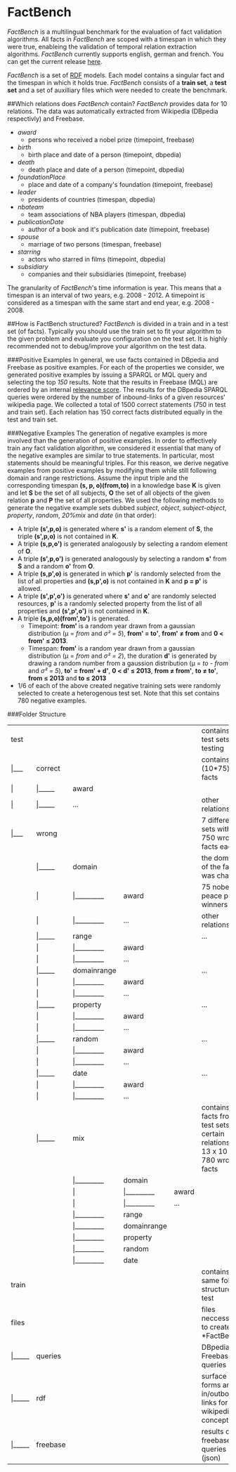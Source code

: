 FactBench
=====

*FactBench* is a multilingual benchmark for the evaluation of fact validation algorithms. All facts in *FactBench* are scoped with a timespan in which they were true, enableing the validation of temporal relation extraction algorithms. *FactBench* currently supports english, german and french.
You can get the current release [here](https://github.com/AKSW/FactBench/releases/tag/1.0).

*FactBench* is a set of [RDF](http://www.w3.org/TR/rdf-primer/) models. Each model contains a singular fact and the timespan in which it holds true. *FactBench* consists of a **train set**, a **test set** and a set of auxilliary files which were needed to create the benchmark.

##Which relations does *FactBench* contain?
*FactBench* provides data for 10 relations. The data was automatically extracted from Wikipedia (DBpedia respectivly) and Freebase. 

 * *award* 
   * persons who received a nobel prize (timepoint, freebase)
 * *birth*
   * birth place and date of a person (timepoint, dbpedia)
 * *death*
   * death place and date of a person (timepoint, dbpedia)
 * *foundationPlace*
   * place and date of a company's foundation (timepoint, freebase)
 * *leader*
 	* presidents of countries (timespan, dbpedia)
 * *nbateam*
 	* team associations of NBA players (timespan, dbpedia)
 * *publicationDate*
 	* author of a book and it's publication date (timepoint, freebase)
 * *spouse*
 	* marriage of two persons (timespan, freebase)
 * *starring*
 	* actors who starred in films (timepoint, dbpedia)
 * *subsidiary*
   * companies and their subsidiaries (timepoint, freebase)
   
The granularity of *FactBench*'s time information is year. This means that a timespan is an interval of two years, e.g. 2008 - 2012. A timepoint is considered as a timespan with the same start and end year, e.g. 2008 - 2008.

##How is FactBench structured?
*FactBench* is divided in a train and in a test set (of facts). Typically you should use the train set to fit your algorithm to the given problem and evaluate you configuration on the test set. It is highly recommended not to debug/improve your algorithm on the test data. 

###Positive Examples
In general, we use facts contained in DBpedia and Freebase as positive examples. For each of the properties we consider, we generated positive examples by issuing a SPARQL or MQL query and selecting the top *150* results. Note that the results in Freebase (MQL) are ordered by an internal [relevance score](http://wiki.freebase.com/wiki/Search_Cookbook). The results for the DBpedia SPARQL queries were ordered by the number of inbound-links of a given resources' wikipedia page. We collected a total of 1500 correct statements (750 in test and train set). 
Each relation has 150 correct facts distributed equally in the test and train set.

###Negative Examples
The generation of negative examples is more involved than the generation of positive examples. In order to effectively train any fact validation algorithm, we considered it essential that many of the negative examples are similar to true statements.
In particular, most statements should be meaningful triples.
For this reason, we derive negative examples from positive examples by modifying them while still following domain and range restrictions.
Assume the input triple and the corresponding timespan **(s, p, o)(from,to)** in a knowledge base **K** is given and let **S** be the set of all subjects, **O** the set of all objects of the given relation **p** and **P** the set of all properties.
We used the following methods to generate the negative example sets dubbed *subject*, *object*, *subject-object*, *property*, *random*, *20%mix* and *date* (in that order):

 * A triple **(s',p,o)** is generated where **s'** is a random element of **S**, the triple **(s',p,o)** is not contained in **K**.
 * A triple **(s,p,o')** is generated analogously by selecting a random element of **O**.
 * A triple **(s',p,o')** is generated analogously by selecting a random **s'** from **S** and a random **o'** from **O**. 
 * A triple **(s,p',o)** is generated in which **p'** is randomly selected from the list of all properties and **(s,p',o)** is not contained in **K** and **p = p'** is allowed. 
 * A triple **(s',p',o')** is generated where **s'** and **o'** are randomly selected resources, **p'** is a randomly selected property from the list of all properties and **(s',p',o')** is not contained in **K**.
 * A triple **(s,p,o)(from',to')** is generated. 
   * Timepoint: **from'** is a random year drawn from a gaussian distribution (µ = *from* and *σ² = 5*), **from' = to'**, **from' ≠ from** and **0 < from' ≤ 2013**.
   * Timespan: **from'** is a random year drawn from a gaussian distribution (µ = *from* and *σ² = 2*), the duration **d'** is generated by drawing a random number from a gaussion distribution (μ = *to - from* and *σ² = 5*), **to' = from' + d'**, **0 < d' ≤ 2013**, **from ≠ from'**, **to ≠ to'**, **from ≤ 2013** and **to ≤ 2013**
 * 1/6 of each of the above created negative training sets were randomly selected to create a heterogenous test set. Note that this set contains 780 negative examples.
 
###Folder Structure

<table>
    <tr><td>test</td><td></td><td></td><td></td><td></td><td>contains 7 test sets for testing</td></tr>
    <tr><td>|___</td><td>correct</td><td></td><td></td><td></td><td>contains 750 (10*75) true facts</td></tr>
    <tr><td>|</td><td>|_____</td><td>award</td><td></td><td></td><td></td></tr>
    <tr><td>|</td><td>|_____</td><td>...</td><td></td><td></td><td>other relations ...</td></tr>
    <tr><td>|___</td><td>wrong</td><td></td><td></td><td></td><td>7 different sets with 750 wrong facts each</td></tr>
    <tr><td></td><td>|_____</td><td>domain</td><td></td><td></td><td>the domain of the fact was changed</td></tr>
    <tr><td></td><td>|</td><td>|_________</td><td>award</td><td></td><td>75 nobel peace prize winners</td></tr>
    <tr><td></td><td>|</td><td>|_________</td><td>...</td><td></td><td>other relations</td></tr>
    <tr><td></td><td>|_____</td><td>range</td><td></td><td></td><td>...</td></tr>
    <tr><td></td><td>|</td><td>|_________</td><td>award</td><td></td><td></td></tr>
    <tr><td></td><td>|</td><td>|_________</td><td>...</td><td></td><td></td></tr>
    <tr><td></td><td>|_____</td><td>domainrange</td><td></td><td></td><td>...</td></tr>
    <tr><td></td><td>|</td><td>|_________</td><td>award</td><td></td><td></td></tr>
    <tr><td></td><td>|</td><td>|_________</td><td>...</td><td></td><td></td></tr>
    <tr><td></td><td>|_____</td><td>property</td><td></td><td></td><td>...</td></tr>
    <tr><td></td><td>|</td><td>|_________</td><td>award</td><td></td><td></td></tr>
    <tr><td></td><td>|</td><td>|_________</td><td>...</td><td></td><td></td></tr>
    <tr><td></td><td>|_____</td><td>random</td><td></td><td></td><td>...</td></tr>
    <tr><td></td><td>|</td><td>|_________</td><td>award</td><td></td><td></td></tr>
    <tr><td></td><td>|</td><td>|_________</td><td>...</td><td></td><td></td></tr>
    <tr><td></td><td>|_____</td><td>date</td><td></td><td></td><td>...</td></tr>
    <tr><td></td><td>|</td><td>|_________</td><td>award</td><td></td><td></td></tr>
    <tr><td></td><td>|</td><td>|_________</td><td>...</td><td></td><td></td></tr>
    <tr><td></td><td>|_____</td><td>mix</td><td></td><td></td><td>contains 13 facts from all test sets of a certain relations, 6 x 13 x 10 = 780 wrong facts</td></tr>
    <tr><td></td><td></td><td>|_________</td><td>domain</td><td></td><td></td></tr>
    <tr><td></td><td></td><td>|</td><td>|_________</td><td>award</td><td></td></tr>
    <tr><td></td><td></td><td>|</td><td>|_________</td><td>...</td><td></td></tr>
    <tr><td></td><td></td><td>|_________</td><td>range</td><td></td><td></td></tr>
    <tr><td></td><td></td><td>|_________</td><td>domainrange</td><td></td><td></td></tr>
    <tr><td></td><td></td><td>|_________</td><td>property</td><td></td><td></td></tr>
    <tr><td></td><td></td><td>|_________</td><td>random</td><td></td><td></td></tr>
    <tr><td></td><td></td><td>|_________</td><td>date</td><td></td><td></td></tr>
    <tr><td>train</td><td></td><td></td><td></td><td></td><td>contains the same folder structure as test</td></tr>
    <tr><td>files</td><td></td><td></td><td></td><td></td><td>files neccessary to create *FactBench*</td></tr>
    <tr><td>|_____</td><td>queries</td><td></td><td></td><td></td><td>DBpedia and Freebase queries</td></tr>
    <tr><td>|_____</td><td>rdf</td><td></td><td></td><td></td><td>surface forms and in/outbound links for wikipedia concepts</td></tr>
    <tr><td>|_____</td><td>freebase</td><td></td><td></td><td></td><td>results of freebase queries (json)</td></tr>
</table>
